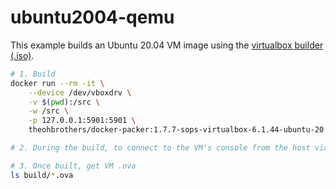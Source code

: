# ubuntu2004-qemu

This example builds an Ubuntu 20.04 VM image using the [virtualbox builder (.iso)](https://developer.hashicorp.com/packer/plugins/builders/virtualbox/iso).

```sh
# 1. Build
docker run --rm -it \
    --device /dev/vboxdrv \
    -v $(pwd):/src \
    -w /src \
    -p 127.0.0.1:5901:5901 \
    theohbrothers/docker-packer:1.7.7-sops-virtualbox-6.1.44-ubuntu-20.04 packer build template.json

# 2. During the build, to connect to the VM's console from the host via RDP at rdp://127.0.0.1:5901

# 3. Once built, get VM .ova
ls build/*.ova
```
